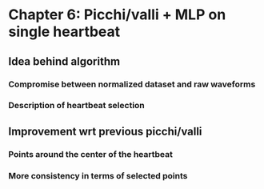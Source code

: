 # Chapter 6: Picchi/valli + MLP on single heartbeat

## Idea behind algorithm
### Compromise between normalized dataset and raw waveforms
### Description of heartbeat selection

## Improvement wrt previous picchi/valli
### Points around the center of the heartbeat
### More consistency in terms of selected points
